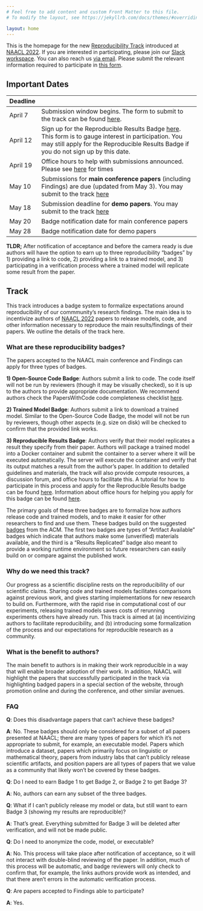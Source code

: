 ```yaml
---
# Feel free to add content and custom Front Matter to this file.
# To modify the layout, see https://jekyllrb.com/docs/themes/#overriding-theme-defaults

layout: home
--- 
```


This is the homepage for the new [Reproducibility Track](https://2022.naacl.org/blog/reproducibility-track/) introduced at [NAACL 2022](https://2022.naacl.org/). If you are interested in participating, please join our [Slack workspace](https://join.slack.com/t/cs-b5i1449/shared_invite/zt-16nrrhflc-gPPQwvU7OQCEoO8YG393Ng). You can also reach us [via email](mailto:naacl-2022-reproducibility-track@googlegroups.com). Please submit the relevant information required to participate in [this form](https://forms.office.com/pages/responsepage.aspx?id=DQSIkWdsW0yxEjajBLZtrQAAAAAAAAAAAAO__QPVZQtUMlgwWktNSVo0NVBDQ1JXTkdESFc4NFdBWC4u).

<!-- Output copied to clipboard! -->

<!-----
NEW: Check the "Suppress top comment" option to remove this info from the output.

Conversion time: 0.639 seconds.


Using this Markdown file:

1. Paste this output into your source file.
2. See the notes and action items below regarding this conversion run.
3. Check the rendered output (headings, lists, code blocks, tables) for proper
   formatting and use a linkchecker before you publish this page.

Conversion notes:

* Docs to Markdown version 1.0β31
* Thu Dec 16 2021 06:57:03 GMT-0800 (PST)
* Source doc: Reproducibility Track NAACL 2022
----->

## Important Dates

| Deadline |  | 
| ----------- | ----------- |
| April 7     | Submission window begins. The form to submit to the track can be found [here](https://forms.office.com/pages/responsepage.aspx?id=DQSIkWdsW0yxEjajBLZtrQAAAAAAAAAAAAO__QPVZQtUMlgwWktNSVo0NVBDQ1JXTkdESFc4NFdBWC4u). |
| April 12   | Sign up for the Reproducible Results Badge [here](https://forms.office.com/r/i88YsKM58i). This form is to gauge interest in participation. You may still apply for the Reproducible Results Badge if you do not sign up by this date. |
| April 19 | Office hours to help with submissions announced. Please see [here](/pages/office-hours.html) for times |
| May 10 | Submissions for **main conference papers** (including Findings) are due (updated from May 3). You may submit to the track [here](https://forms.office.com/pages/responsepage.aspx?id=DQSIkWdsW0yxEjajBLZtrQAAAAAAAAAAAAO__QPVZQtUMlgwWktNSVo0NVBDQ1JXTkdESFc4NFdBWC4u) |
| May 18 | Submission deadline for **demo papers**. You may submit to the track [here](https://forms.office.com/pages/responsepage.aspx?id=DQSIkWdsW0yxEjajBLZtrQAAAAAAAAAAAAO__QPVZQtUMlgwWktNSVo0NVBDQ1JXTkdESFc4NFdBWC4u) |
| May 20 | Badge notification date for main conference papers |
| May 28 | Badge notification date for demo papers |

**TLDR;** After notification of acceptance and before the camera ready is due authors will have the option to earn up to three reproducibility “badges” by 1) providing a link to code, 2) providing a link to a trained model, and 3) participating in a verification process where a trained model will replicate some result from the paper. 

## Track

This track introduces a badge system to formalize expectations around reproducibility of our commmunity’s research findings. The main idea is to incentivize authors of [NAACL 2022](https://2022.naacl.org/) papers to release models, code, and other information necessary to reproduce the main results/findings of their papers. We outline the details of the track here.

### What are these reproducibility badges?

The papers accepted to the NAACL main conference and Findings can apply for three types of badges.

**1) Open-Source Code Badge**: Authors submit a link to code. The code itself will not be run by reviewers (though it may be visually checked), so it is up to the authors to provide appropriate documentation. We recommend authors check the PapersWithCode code completeness checklist [here](https://medium.com/paperswithcode/ml-code-completeness-checklist-e9127b168501).

**2) Trained Model Badge**: Authors submit a link to download a trained model. Similar to the Open-Source Code Badge, the model will not be run by reviewers, though other aspects (e.g. size on disk) will be checked to confirm that the provided link works.

**3) Reproducible Results Badge**: Authors verify that their model replicates a result they specify from their paper. Authors will package a trained model into a Docker container and submit the container to a server where it will be executed automatically. The server will execute the container and verify that its output matches a result from the author’s paper. In addition to detailed guidelines and materials, the track will also provide compute resources, a discussion forum, and office hours to facilitate this. A tutorial for how to participate in this process and apply for the Reproducible Results badge can be found [here](/tutorial). Information about office hours for helping you apply for this badge can be found [here](/pages/office-hours.html).

The primary goals of these three badges are to formalize how authors release code and trained models, and to make it easier for other researchers to find and use them. These badges build on the suggested [badges](https://www.acm.org/publications/policies/artifact-review-badging) from the ACM. The first two badges are types of “Artifact Available” badges which indicate that authors make some (unverified) materials available, and the third is a “Results Replicated” badge also meant to provide a working runtime environment so future researchers can easily build on or compare against the published work.

### Why do we need this track?

Our progress as a scientific discipline rests on the reproducibility of our scientific claims. Sharing code and trained models facilitates comparisons against previous work, and gives starting implementations for new research to build on. Furthermore, with the rapid rise in computational cost of our experiments, releasing trained models saves costs of rerunning experiments others have already run. This track is aimed at (a) incentivizing authors to facilitate reproducibility, and (b) introducing some formalization of the process and our expectations for reproducible research as a community.

### What is the benefit to authors?

The main benefit to authors is in making their work reproducible in a way that will enable broader adoption of their work. In addition, NAACL will highlight the papers that successfully participated in the track via highlighting badged papers in a special section of the website, through promotion online and during the conference, and other similar avenues.

### FAQ

**Q**: Does this disadvantage papers that can’t achieve these badges? 

**A**: No. These badges should only be considered for a subset of all papers presented at NAACL; there are many types of papers for which it’s not appropriate to submit, for example, an executable model. Papers which introduce a dataset, papers which primarily focus on linguistic or mathematical theory, papers from industry labs that can’t publicly release scientific artifacts, and position papers are all types of papers that we value as a community that likely won’t be covered by these badges.

**Q**: Do I need to earn Badge 1 to get Badge 2, or Badge 2 to get Badge 3? 

**A**: No, authors can earn any subset of the three badges.

**Q**: What if I can’t publicly release my model or data, but still want to earn Badge 3 (showing my results are reproducible)? 

**A**: That’s great. Everything submitted for Badge 3 will be deleted after verification, and will not be made public.

**Q**: Do I need to anonymize the code, model, or executable?

**A**: No. This process will take place after notification of acceptance, so it will not interact with double-blind reviewing of the paper. In addition, much of this process will be automatic, and badge reviewers will only check to confirm that, for example, the links authors provide work as intended, and that there aren’t errors in the automatic verification process.

**Q**: Are papers accepted to Findings able to participate?

**A**: Yes.
